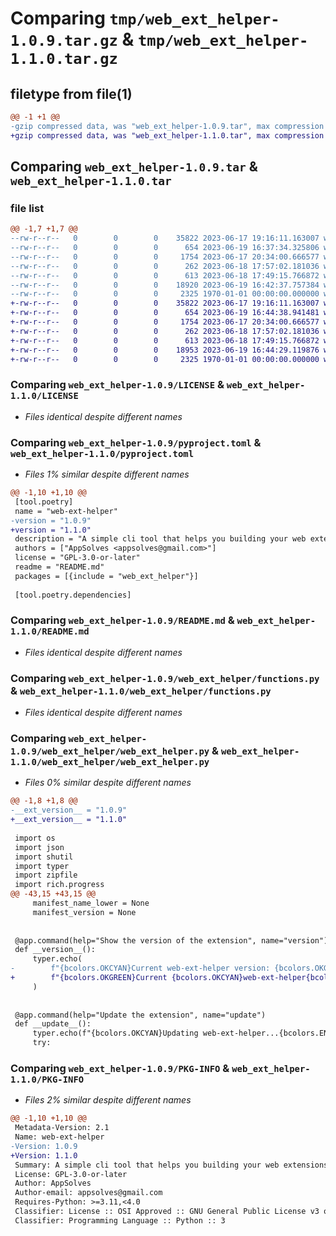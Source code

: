 # Comparing `tmp/web_ext_helper-1.0.9.tar.gz` & `tmp/web_ext_helper-1.1.0.tar.gz`

## filetype from file(1)

```diff
@@ -1 +1 @@
-gzip compressed data, was "web_ext_helper-1.0.9.tar", max compression
+gzip compressed data, was "web_ext_helper-1.1.0.tar", max compression
```

## Comparing `web_ext_helper-1.0.9.tar` & `web_ext_helper-1.1.0.tar`

### file list

```diff
@@ -1,7 +1,7 @@
--rw-r--r--   0        0        0    35822 2023-06-17 19:16:11.163007 web_ext_helper-1.0.9/LICENSE
--rw-r--r--   0        0        0      654 2023-06-19 16:37:34.325806 web_ext_helper-1.0.9/pyproject.toml
--rw-r--r--   0        0        0     1754 2023-06-17 20:34:00.666577 web_ext_helper-1.0.9/README.md
--rw-r--r--   0        0        0      262 2023-06-18 17:57:02.181036 web_ext_helper-1.0.9/web_ext_helper/classes.py
--rw-r--r--   0        0        0      613 2023-06-18 17:49:15.766872 web_ext_helper-1.0.9/web_ext_helper/functions.py
--rw-r--r--   0        0        0    18920 2023-06-19 16:42:37.757384 web_ext_helper-1.0.9/web_ext_helper/web_ext_helper.py
--rw-r--r--   0        0        0     2325 1970-01-01 00:00:00.000000 web_ext_helper-1.0.9/PKG-INFO
+-rw-r--r--   0        0        0    35822 2023-06-17 19:16:11.163007 web_ext_helper-1.1.0/LICENSE
+-rw-r--r--   0        0        0      654 2023-06-19 16:44:38.941481 web_ext_helper-1.1.0/pyproject.toml
+-rw-r--r--   0        0        0     1754 2023-06-17 20:34:00.666577 web_ext_helper-1.1.0/README.md
+-rw-r--r--   0        0        0      262 2023-06-18 17:57:02.181036 web_ext_helper-1.1.0/web_ext_helper/classes.py
+-rw-r--r--   0        0        0      613 2023-06-18 17:49:15.766872 web_ext_helper-1.1.0/web_ext_helper/functions.py
+-rw-r--r--   0        0        0    18953 2023-06-19 16:44:29.119876 web_ext_helper-1.1.0/web_ext_helper/web_ext_helper.py
+-rw-r--r--   0        0        0     2325 1970-01-01 00:00:00.000000 web_ext_helper-1.1.0/PKG-INFO
```

### Comparing `web_ext_helper-1.0.9/LICENSE` & `web_ext_helper-1.1.0/LICENSE`

 * *Files identical despite different names*

### Comparing `web_ext_helper-1.0.9/pyproject.toml` & `web_ext_helper-1.1.0/pyproject.toml`

 * *Files 1% similar despite different names*

```diff
@@ -1,10 +1,10 @@
 [tool.poetry]
 name = "web-ext-helper"
-version = "1.0.9"
+version = "1.1.0"
 description = "A simple cli tool that helps you building your web extensions."
 authors = ["AppSolves <appsolves@gmail.com>"]
 license = "GPL-3.0-or-later"
 readme = "README.md"
 packages = [{include = "web_ext_helper"}]
 
 [tool.poetry.dependencies]
```

### Comparing `web_ext_helper-1.0.9/README.md` & `web_ext_helper-1.1.0/README.md`

 * *Files identical despite different names*

### Comparing `web_ext_helper-1.0.9/web_ext_helper/functions.py` & `web_ext_helper-1.1.0/web_ext_helper/functions.py`

 * *Files identical despite different names*

### Comparing `web_ext_helper-1.0.9/web_ext_helper/web_ext_helper.py` & `web_ext_helper-1.1.0/web_ext_helper/web_ext_helper.py`

 * *Files 0% similar despite different names*

```diff
@@ -1,8 +1,8 @@
-__ext_version__ = "1.0.9"
+__ext_version__ = "1.1.0"
 
 import os
 import json
 import shutil
 import typer
 import zipfile
 import rich.progress
@@ -43,15 +43,15 @@
     manifest_name_lower = None
     manifest_version = None
 
 
 @app.command(help="Show the version of the extension", name="version")
 def __version__():
     typer.echo(
-        f"{bcolors.OKCYAN}Current web-ext-helper version: {bcolors.OKGREEN}{__ext_version__}{bcolors.ENDC}"
+        f"{bcolors.OKGREEN}Current {bcolors.OKCYAN}web-ext-helper{bcolors.OKGREEN} version: {bcolors.PURPLE}{__ext_version__}{bcolors.ENDC}"
     )
 
 
 @app.command(help="Update the extension", name="update")
 def __update__():
     typer.echo(f"{bcolors.OKCYAN}Updating web-ext-helper...{bcolors.ENDC}")
     try:
```

### Comparing `web_ext_helper-1.0.9/PKG-INFO` & `web_ext_helper-1.1.0/PKG-INFO`

 * *Files 2% similar despite different names*

```diff
@@ -1,10 +1,10 @@
 Metadata-Version: 2.1
 Name: web-ext-helper
-Version: 1.0.9
+Version: 1.1.0
 Summary: A simple cli tool that helps you building your web extensions.
 License: GPL-3.0-or-later
 Author: AppSolves
 Author-email: appsolves@gmail.com
 Requires-Python: >=3.11,<4.0
 Classifier: License :: OSI Approved :: GNU General Public License v3 or later (GPLv3+)
 Classifier: Programming Language :: Python :: 3
```

